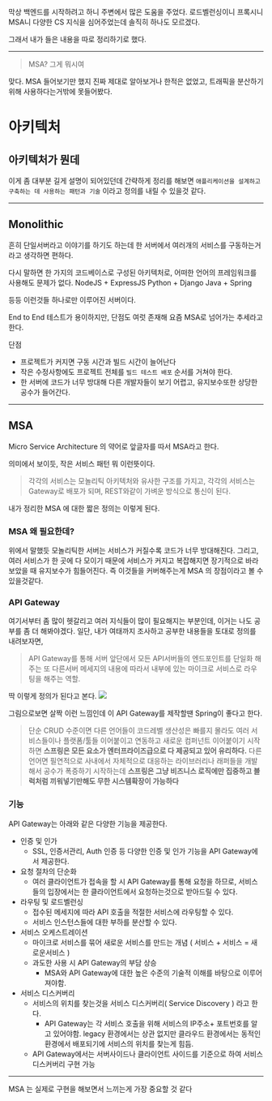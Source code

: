 막상 백엔드를 시작하려고 하니 주변에서 많은 도움을 주었다.
로드벨런싱이니 프록시니 MSA니 다양한 CS 지식을 심어주었는데 솔직히 하나도 모르겠다.

그래서 내가 들은 내용을 따로 정리하기로 했다.

---

> MSA? 그게 뭐시여


맞다. MSA 들어보기만 했지 진짜 제대로 알아보거나 한적은 없었고, 트래픽을 분산하기위해 사용하다는거밖에 못들어봤다.

# 아키텍처
## 아키텍처가 뭔데
이게 좀 대부분 길게 설명이 되어있던데 간략하게 정리를 해보면
`애플리케이션을 설계하고 구축하는 데 사용하는 패턴과 기술`
이라고 정의를 내릴 수 있을것 같다.

---
## Monolithic
흔히 단일서버라고 이야기를 하기도 하는데 한 서버에서 여러개의 서비스를 구동하는거라고 생각하면 편하다.

다시 말하면 한 가지의 코드베이스로 구성된 아키텍처로, 어떠한 언어의 프레임워크를 사용해도 문제가 없다.
NodeJS + ExpressJS
Python + Django
Java + Spring

등등 이런것들 하나로만 이루어진 서버이다.

End to End 테스트가 용이하지만, 단점도 여럿 존재해 요즘 MSA로 넘어가는 추세라고 한다.

단점
- 프로젝트가 커지면 구동 시간과 빌드 시간이 늘어난다
- 작은 수정사항에도 프로젝트 전체를 `빌드 테스트 배포` 순서를 거쳐야 한다.
- 한 서버에 코드가 너무 방대해 다른 개발자들이 보기 어렵고, 유지보수또한 상당한 공수가 들어간다.

---
## MSA
Micro Service Architecture
의 약어로 앞글자를 따서 MSA라고 한다.

의미에서 보이듯, 작은 서비스 패턴 뭐 이런뜻이다.

>각각의 서비스는 모놀리틱 아키텍처와 유사한 구조를 가지고,
>각각의 서비스는 Gateway로 배포가 되며, REST와같이 가벼운 방식으로 통신이 된다.

내가 정리한 MSA 에 대한 짧은 정의는 이렇게 된다.

### MSA 왜 필요한데?
위에서 말했듯 모놀리틱한 서버는 서비스가 커질수록 코드가 너무 방대해진다.
그리고, 여러 서비스가 한 곳에 다 모이기 때문에 서비스가 커지고 복잡해지면 장기적으로 바라보았을 때 유지보수가 힘들어진다. 즉 이것들을 커버해주는게 MSA 의 장점이라고 볼 수 있을것같다.

### API Gateway
여기서부터 좀 많이 헷갈리고 여러 지식들이 많이 필요해지는 부분인데, 이거는 나도 공부를 좀 더 해봐야겠다.
일단, 내가 여태까지 조사하고 공부한 내용들을 토대로 정의를 내려보자면,

> API Gateway를 통해 서버 앞단에서 모든 API서버들의 엔드포인트를 단일화 해주는 또 다른서버
> 메세지의 내용에 따라서 내부에 있는 마이크로 서비스로 라우팅을 해주는 역할.

딱 이렇게 정의가 된다고 본다.
![](https://images.velog.io/images/vpdls1511/post/b75112d0-6646-4d5f-add9-a42659c50fcf/%EC%8A%A4%ED%81%AC%EB%A6%B0%EC%83%B7%202022-01-22%20%EC%98%A4%EC%A0%84%209.24.02.png)


그림으로보면 살짝 이런 느낌인데 이 API Gateway를 제작할땐 Spring이 좋다고 한다.

>단순 CRUD 수준이면 다른 언어들이 코드레벨 생산성은 빠를지 몰라도
여러 서비스들이나 플랫폼/툴들 이어붙이고 연동하고 새로운 컴퍼넌트 이어붙이기 시작하면 **스프링은 모든 요소가 엔터프라이즈급으로 다 제공되고 있어 유리하다.**
다른 언어면 필연적으로 사내에서 자체적으로 대응하는 라이브러리나 래퍼들을 개발해서 공수가 폭증하기 시작하는데 **스프링은 그냥 비즈니스 로직에만 집중하고 블럭처럼 끼워넣기만해도 무한 시스템확장이 가능하다**


### 기능

API Gateway는 아래와 같은 다양한 기능을 제공한다.
- 인증 및 인가
    - SSL, 인증서관리, Auth 인증 등 다양한 인증 및 인가 기능을 API Gateway에서 제공한다.
- 요청 절차의 단순화
    - 여러 클라이언트가 접속을 할 시 API Gateway를 통해 요청을 하므로, 서비스들의 입장에서는 한 클라이언트에서 요청하는것으로 받아드릴 수 있다.
- 라우팅 및 로드벨런싱
    - 접수된 메세지에 따라 API 호출을 적절한 서비스에 라우팅할 수 있다.
    - 서비스 인스턴스들에 대한 부하를 분산할 수 있다.
- 서비스 오케스트레이션
    - 마이크로 서비스를 묶어 새로운 서비스를 만드는 개념 ( 서비스 + 서비스 = 새로운서비스 )
    - 과도한 사용 시 API Gateway의 부담 상승
        - MSA와 API Gateway에 대한 높은 수준의 기술적 이해를 바탕으로 이루어져야함.
- 서비스 디스커버리
    - 서비스의 위치를 찾는것을 서비스 디스커버리( Service Discovery ) 라고 한다.
        - API Gateway는 각 서비스 호출을 위해 서비스의 IP주소+ 포트번호를 알고 있어야함. legacy 환경에서는 상관 없지만 클라우드 환경에서는 동적인 환경에서 배포되기에 서비스의 위치를 찾는게 힘듬.
    - API Gateway에서는 서버사이드나 클라이언트 사이드를 기준으로 하여 서비스 디스커버리 구현 가능
    
---

MSA 는 실제로 구현을 해보면서 느끼는게 가장 중요할 것 같다
